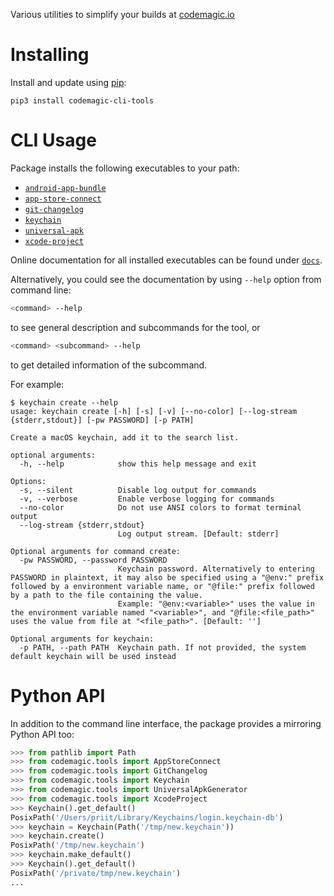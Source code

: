 Various utilities to simplify your builds at [codemagic.io](https://codemagic.io)

# Installing

Install and update using [pip](https://pip.pypa.io/en/stable/quickstart/):

```
pip3 install codemagic-cli-tools
```

# CLI Usage

Package installs the following executables to your path:

* [`android-app-bundle`](https://github.com/codemagic-ci-cd/cli-tools/blob/master/docs/android-app-bundle/README.md)
* [`app-store-connect`](https://github.com/codemagic-ci-cd/cli-tools/blob/master/docs/app-store-connect/README.md)
* [`git-changelog`](https://github.com/codemagic-ci-cd/cli-tools/blob/master/docs/git-changelog/README.md)
* [`keychain`](https://github.com/codemagic-ci-cd/cli-tools/blob/master/docs/keychain/README.md)
* [`universal-apk`](https://github.com/codemagic-ci-cd/cli-tools/blob/master/docs/universal-apk/README.md)
* [`xcode-project`](https://github.com/codemagic-ci-cd/cli-tools/blob/master/docs/xcode-project/README.md)

Online documentation for all installed executables can be found under
[`docs`](https://github.com/codemagic-ci-cd/cli-tools/tree/master/docs#cli-tools).

Alternatively, you could see the documentation by using `--help` option from command line:

```bash
<command> --help
```
to see general description and subcommands for the tool, or

```bash
<command> <subcommand> --help
```
to get detailed information of the subcommand.
 
For example:

```
$ keychain create --help
usage: keychain create [-h] [-s] [-v] [--no-color] [--log-stream {stderr,stdout}] [-pw PASSWORD] [-p PATH]

Create a macOS keychain, add it to the search list.

optional arguments:
  -h, --help            show this help message and exit

Options:
  -s, --silent          Disable log output for commands
  -v, --verbose         Enable verbose logging for commands
  --no-color            Do not use ANSI colors to format terminal output
  --log-stream {stderr,stdout}
                        Log output stream. [Default: stderr]

Optional arguments for command create:
  -pw PASSWORD, --password PASSWORD
                        Keychain password. Alternatively to entering PASSWORD in plaintext, it may also be specified using a "@env:" prefix followed by a environment variable name, or "@file:" prefix followed by a path to the file containing the value.
                        Example: "@env:<variable>" uses the value in the environment variable named "<variable>", and "@file:<file_path>" uses the value from file at "<file_path>". [Default: '']

Optional arguments for keychain:
  -p PATH, --path PATH  Keychain path. If not provided, the system default keychain will be used instead
```

# Python API

In addition to the command line interface, the package provides a mirroring Python API too:

```python
>>> from pathlib import Path
>>> from codemagic.tools import AppStoreConnect
>>> from codemagic.tools import GitChangelog
>>> from codemagic.tools import Keychain
>>> from codemagic.tools import UniversalApkGenerator
>>> from codemagic.tools import XcodeProject
>>> Keychain().get_default()
PosixPath('/Users/priit/Library/Keychains/login.keychain-db')
>>> keychain = Keychain(Path('/tmp/new.keychain')) 
>>> keychain.create()
PosixPath('/tmp/new.keychain')
>>> keychain.make_default()
>>> Keychain().get_default()                                                                                                                                                                                                                                        
PosixPath('/private/tmp/new.keychain')
...
```
